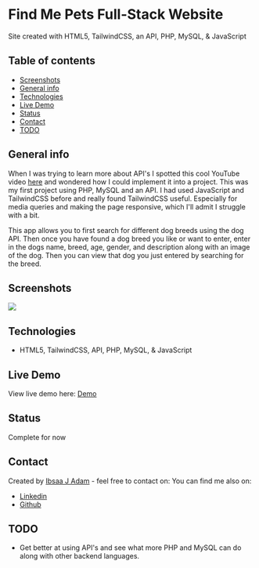 # Find Me Pets Full-Stack Website
Site created with HTML5, TailwindCSS, an API, PHP, MySQL, & JavaScript

## Table of contents
* [Screenshots](#screenshots)
* [General info](#general-info)
* [Technologies](#technologies)
* [Live Demo](#live-demo)
* [Status](#status)
* [Contact](#contact)
* [TODO](#TODO)

## General info
When I was trying to learn more about API's I spotted this cool YouTube video [here](https://www.youtube.com/watch?v=AVmGmLFcukM) and wondered how I could implement it into a project. This was my first project using PHP, MySQL and an API. I had used JavaScript and TailwindCSS before and really found TailwindCSS useful. Especially for media queries and making the page responsive, which I'll admit I struggle with a bit.

This app allows you to first search for different dog breeds using the dog API. Then once you have found a dog breed you like or want to enter, enter in the dogs name, breed, age, gender, and description along with an image of the dog. Then you can view that dog you just entered by searching for the breed.


## Screenshots 

<img src="img/find-me-pets.png">


## Technologies
* HTML5, TailwindCSS, API, PHP, MySQL, & JavaScript


## Live Demo
View live demo here: [Demo](https://find-me-pets.000webhostapp.com/)


## Status
Complete for now


## Contact
Created by [Ibsaa J Adam](https://github.com/ibsaajadam) - feel free to contact on:
You can find me also on:
* [Linkedin](https://www.linkedin.com/in/ibsaajadam/)
* [Github](https://github.com/ibsaajadam)

## TODO

* Get better at using API's and see what more PHP and MySQL can do along with other backend languages.
